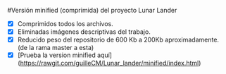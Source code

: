 #Versión minified (comprimida) del proyecto Lunar Lander
- [x] Comprimidos todos los archivos.
- [x] Eliminadas imágenes descriptivas del trabajo.
- [x] Reducido peso del repositorio de 600 Kb a 200Kb aproximadamente. (de la rama master a esta)
- [x] [Prueba la version minified aquí] (https://rawgit.com/guilleCM/Lunar_lander/minified/index.html)
